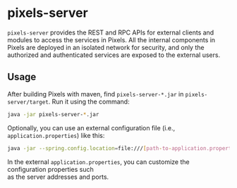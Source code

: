 # pixels-server

`pixels-server` provides the REST and RPC APIs for external clients and modules to access the services in Pixels.
All the internal components in Pixels are deployed in an isolated network for security, and only the authorized 
and authenticated services are exposed to the external users.

## Usage

After building Pixels with maven, find `pixels-server-*.jar` in `pixels-server/target`.
Run it using the command:
```bash
java -jar pixels-server-*.jar
```
Optionally, you can use an external configuration file (i.e., `application.properties`) like this:
```bash
java -jar --spring.config.location=file:///[path-to-application.properties] pixels-server-*.jar
```
In the external `application.properties`, you can customize the configuration properties such  
as the server addresses and ports.